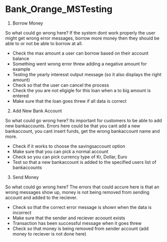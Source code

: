 # Bank_Orange_MSTesting

1. Borrow Money

So what could go wrong here? 
If the system dont work properly the user might get wrong error messages, borrow more money then they should be able to or not be able to borrow at all.

* Check the max amount a user can borrow based on their account balance
* Something went wrong error threw adding a negative amount for example
* Testing the yearly interesst output message (so it also displays the right amount)
* Check so that the user can cancel the process
* Check the you are not eligigle for this loan when a to big amount is entered
* Make sure that the loan goes threw if all data is correct

2. Add New Bank Account

So what could go wrong here?
Its important for customers to be able to add new bankaccounts. Errors here could be that you cant add a new bankaccount, you cant insert funds, get the wrong bankaccount name and more.

* Check if it works to choose the savingsaccount option
* Make sure that you can pick a normal account
* Check so you can pick currency type of Kr, Dollar, Euro
* Test so that a new bankaccount is added to the specified users list of bankaccounts

3. Send Money

So what could go wrong here? 
The errors that could accure here is that an wrong messages show up, money is not being removed from sending account and added to the reciever. 

* Check so that the correct error message is shown when the data is incorrect
* Make sure that the sender and reciever acoount exists
* Transaction has been successful message when it goes threw
* Check so that money is being removed from sender account (add money to reciever is not done here)


